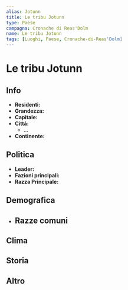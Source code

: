 ```yaml
---
alias: Jotunn
title: Le tribu Jotunn 
type: Paese
campagna: Cronache di Reas'Dolm
name: Le tribu Jotunn
tags: [Luoghi, Paese, Cronache-di-Reas'Dolm]
---
```


# Le tribu Jotunn

## Info
- **Residenti:** 
- **Grandezza:** 
- **Capitale:** 
- **Cittá:**
    - ... 
- **Continente:** 

## Politica
- **Leader:** 
- **Fazioni principali:** 
- **Razza Principale:** 

## Demografica
- Razze comuni
	- 

## Clima

## Storia

## Altro